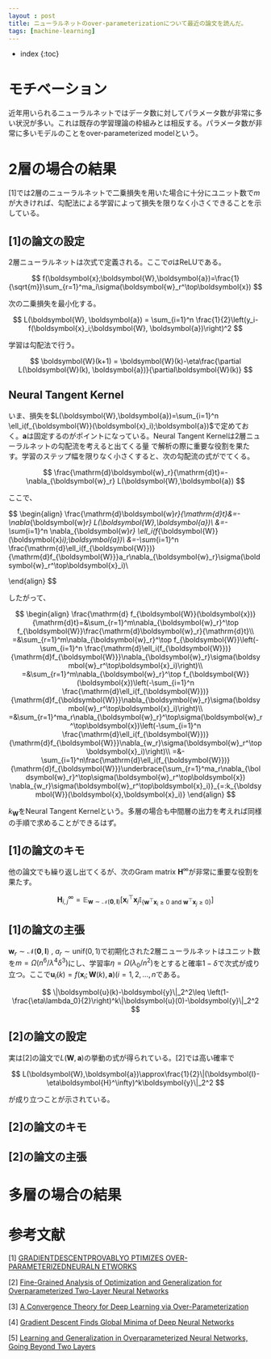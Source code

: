```yaml
---
layout : post
title: ニューラルネットのover-parameterizationについて最近の論文を読んだ。
tags: [machine-learning]
---
```


* index
{:toc}

# モチベーション

近年用いられるニューラルネットではデータ数に対してパラメータ数が非常に多い状況が多い。これは既存の学習理論の枠組みとは相反する。パラメータ数が非常に多いモデルのことをover-parameterized modelという。

# 2層の場合の結果

[1]では2層のニューラルネットで二乗損失を用いた場合に十分にユニット数で$m$が大きければ、勾配法による学習によって損失を限りなく小さくできることを示している。

## [1]の論文の設定

2層ニューラルネットは次式で定義される。ここで$\sigma$はReLUである。

$$
f(\boldsymbol{x};\boldsymbol{W},\boldsymbol{a})=\frac{1}{\sqrt{m}}\sum_{r=1}^ma_i\sigma(\boldsymbol{w}_r^\top\boldsymbol{x})
$$

次の二乗損失を最小化する。

$$
    L(\boldsymbol{W}, \boldsymbol{a}) = \sum_{i=1}^n \frac{1}{2}\left(y_i-f(\boldsymbol{x}_i;\boldsymbol{W}, \boldsymbol{a})\right)^2
$$

学習は勾配法で行う。

$$
\boldsymbol{W}(k+1) = \boldsymbol{W}(k)-\eta\frac{\partial L(\boldsymbol{W}(k), \boldsymbol{a})}{\partial\boldsymbol{W}(k)}
$$

## Neural Tangent Kernel

いま、損失を$L(\boldsymbol{W},\boldsymbol{a})=\sum_{i=1}^n \ell_i(f_{\boldsymbol{W}}(\boldsymbol{x}_i);\boldsymbol{a})$で定めておく。$\boldsymbol{a}$は固定するのがポイントになっている。Neural Tangent Kernelは2層ニューラルネットの勾配流を考えると出てくる量
で解析の際に重要な役割を果たす。学習のステップ幅を限りなく小さくすると、次の勾配流の式がでてくる。

$$
\frac{\mathrm{d}\boldsymbol{w}_r}{\mathrm{d}t}=-\nabla_{\boldsymbol{w}_r} L(\boldsymbol{W},\boldsymbol{a})
$$

ここで、

$$
\begin{align}
\frac{\mathrm{d}\boldsymbol{w}_r}{\mathrm{d}t}&=-\nabla_{\boldsymbol{w}_r} L(\boldsymbol{W},\boldsymbol{a})\\
&=-\sum_{i=1}^n \nabla_{\boldsymbol{w}_r} \ell_i(f_{\boldsymbol{W}}(\boldsymbol{x}_i);\boldsymbol{a})\\
&=-\sum_{i=1}^n \frac{\mathrm{d}\ell_i(f_{\boldsymbol{W}})}{\mathrm{d}f_{\boldsymbol{W}}}a_r\nabla_{\boldsymbol{w}_r}\sigma(\boldsymbol{w}_r^\top\boldsymbol{x}_i)\\

\end{align}
$$

したがって、

$$
\begin{align}
\frac{\mathrm{d} f_{\boldsymbol{W}}(\boldsymbol{x})}{\mathrm{d}t}=&\sum_{r=1}^m\nabla_{\boldsymbol{w}_r}^\top f_{\boldsymbol{W}}\frac{\mathrm{d}\boldsymbol{w}_r}{\mathrm{d}t}\\
=&\sum_{r=1}^m\nabla_{\boldsymbol{w}_r}^\top f_{\boldsymbol{W}}\left(-\sum_{i=1}^n \frac{\mathrm{d}\ell_i(f_{\boldsymbol{W}})}{\mathrm{d}f_{\boldsymbol{W}}}\nabla_{\boldsymbol{w}_r}\sigma(\boldsymbol{w}_r^\top\boldsymbol{x}_i)\right)\\
=&\sum_{r=1}^m\nabla_{\boldsymbol{w}_r}^\top f_{\boldsymbol{W}}(\boldsymbol{x})\left(-\sum_{i=1}^n \frac{\mathrm{d}\ell_i(f_{\boldsymbol{W}})}{\mathrm{d}f_{\boldsymbol{W}}}\nabla_{\boldsymbol{w}_r}\sigma(\boldsymbol{w}_r^\top\boldsymbol{x}_i)\right)\\
=&\sum_{r=1}^ma_r\nabla_{\boldsymbol{w}_r}^\top\sigma(\boldsymbol{w}_r^\top\boldsymbol{x})\left(-\sum_{i=1}^n \frac{\mathrm{d}\ell_i(f_{\boldsymbol{W}})}{\mathrm{d}f_{\boldsymbol{W}}}\nabla_{w_r}\sigma(\boldsymbol{w}_r^\top\boldsymbol{x}_i)\right)\\
=&-\sum_{i=1}^n\frac{\mathrm{d}\ell_i(f_{\boldsymbol{W}})}{\mathrm{d}f_{\boldsymbol{W}}}\underbrace{\sum_{r=1}^ma_r\nabla_{\boldsymbol{w}_r}^\top\sigma(\boldsymbol{w}_r^\top\boldsymbol{x}) \nabla_{w_r}\sigma(\boldsymbol{w}_r^\top\boldsymbol{x}_i)}_{=:k_{\boldsymbol{W}}(\boldsymbol{x},\boldsymbol{x}_i)}
\end{align}
$$

$k_{\boldsymbol{W}}$をNeural Tangent Kernelという。多層の場合も中間層の出力を考えれば同様の手順で求めることができるはず。

## [1]の論文のキモ

他の論文でも繰り返し出てくるが、次のGram matrix $\boldsymbol{H}^\infty$が非常に重要な役割を果たす。

$$
\boldsymbol{H}^\infty_{i,j} = \mathbb{E}_{\boldsymbol{w}\sim\mathcal{N}(\boldsymbol{0},\boldsymbol{I})}\left[\boldsymbol{x}_i^\top\boldsymbol{x}_j\mathbb{I}_{\left\{\boldsymbol{w}^\top\boldsymbol{x}_i\geq 0\text{ and } \boldsymbol{w}^\top\boldsymbol{x}_j\geq 0\right\}}\right]
$$

## [1]の論文の主張

<div class='box'>

$\boldsymbol{w}_r\sim\mathcal{N}(\boldsymbol{0},\boldsymbol{I})$
, $a_r\sim\mathrm{unif}(0,1)$で初期化された2層ニューラルネットはユニット数を$m=\Omega\left(n^6/\lambda^4\delta^3\right)$にし、学習率$\eta=\Omega(\lambda_0/n^2)$をとすると確率$1-\delta$で次式が成り立つ。ここで$\boldsymbol{u}_i(k)=f(\boldsymbol{x}_i;\boldsymbol{W}(k),\boldsymbol{a})(i=1,2,\dots,n$である。

$$
\|\boldsymbol{u}(k)-\boldsymbol{y}\|_2^2\leq \left(1-\frac{\eta\lambda_0}{2}\right)^k\|\boldsymbol{u}(0)-\boldsymbol{y}\|_2^2
$$

</div>

## [2]の論文の設定

実は[2]の論文で$L(\boldsymbol{W},\boldsymbol{a})$の挙動の式が得られている。[2]では高い確率で

$$
L(\boldsymbol{W},\boldsymbol{a})\approx\frac{1}{2}\|(\boldsymbol{I}-\eta\boldsymbol{H}^\infty)^k\boldsymbol{y}\|_2^2
$$

が成り立つことが示されている。

## [2]の論文のキモ

## [2]の論文の主張

# 多層の場合の結果





# 参考文献

[1] [GRADIENTDESCENTPROVABLYO PTIMIZES OVER-PARAMETERIZEDNEURALN ETWORKS](https://arxiv.org/abs/1810.02054)

[2] [Fine-Grained Analysis of Optimization and Generalization for Overparameterized Two-Layer Neural Networks](https://arxiv.org/abs/1901.08584)

[3] [A Convergence Theory for Deep Learning via Over-Parameterization](http://arxiv.org/abs/1811.03962)

[4] [Gradient Descent Finds Global Minima of Deep Neural Networks](http://arxiv.org/abs/1811.03804)

[5] [Learning and Generalization in Overparameterized Neural Networks, Going Beyond Two Layers](https://arxiv.org/abs/1811.04918.)
